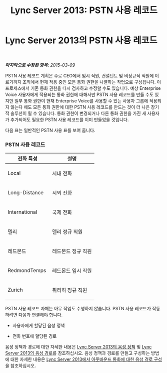 ﻿---
title: 'Lync Server 2013: PSTN 사용 레코드'
TOCTitle: PSTN 사용 레코드
ms:assetid: b5f624aa-abe8-455b-a8e3-c228be230463
ms:mtpsurl: https://technet.microsoft.com/ko-kr/library/Gg412878(v=OCS.15)
ms:contentKeyID: 49304796
ms.date: 08/24/2015
mtps_version: v=OCS.15
ms.translationtype: HT
---

# Lync Server 2013의 PSTN 사용 레코드

 

_**마지막으로 수정된 항목:** 2015-03-09_

PSTN 사용 레코드 계획은 주로 CEO에서 임시 직원, 컨설턴트 및 비정규직 직원에 이르기까지 조직에서 현재 적용 중인 모든 통화 권한을 나열하는 작업으로 구성됩니다. 이 프로세스에서 기존 통화 권한을 다시 검사하고 수정할 수도 있습니다. 예상 Enterprise Voice 사용자에게 적용되는 통화 권한에 대해서만 PSTN 사용 레코드를 만들 수도 있지만 일부 통화 권한이 현재 Enterprise Voice를 사용할 수 있는 사용자 그룹에 적용되지 않는다 해도 모든 통화 권한에 대한 PSTN 사용 레코드를 만드는 것이 더 나은 장기적 솔루션이 될 수 있습니다. 통화 권한이 변경되거나 다른 통화 권한을 가진 새 사용자가 추가되어도 필요한 PSTN 사용 레코드를 이미 만들었을 것입니다.

다음 표는 일반적인 PSTN 사용 표를 보여 줍니다.

### PSTN 사용 레코드

<table>
<colgroup>
<col style="width: 50%" />
<col style="width: 50%" />
</colgroup>
<thead>
<tr class="header">
<th>전화 특성</th>
<th>설명</th>
</tr>
</thead>
<tbody>
<tr class="odd">
<td><p>Local</p></td>
<td><p>시내 전화</p></td>
</tr>
<tr class="even">
<td><p>Long-Distance</p></td>
<td><p>시외 전화</p></td>
</tr>
<tr class="odd">
<td><p>International</p></td>
<td><p>국제 전화</p></td>
</tr>
<tr class="even">
<td><p>델리</p></td>
<td><p>델리 정규 직원</p></td>
</tr>
<tr class="odd">
<td><p>레드몬드</p></td>
<td><p>레드몬드 정규 직원</p></td>
</tr>
<tr class="even">
<td><p>RedmondTemps</p></td>
<td><p>레드몬드 임시 직원</p></td>
</tr>
<tr class="odd">
<td><p>Zurich</p></td>
<td><p>취리히 정규 직원</p></td>
</tr>
</tbody>
</table>


PSTN 사용 레코드 자체는 아무 작업도 수행하지 않습니다. PSTN 사용 레코드가 작동하려면 다음과 연결해야 합니다.

  - 사용자에게 할당된 음성 정책

  - 전화 번호에 할당된 경로

음성 정책과 경로에 대한 자세한 내용은 [Lync Server 2013의 음성 정책](lync-server-2013-voice-policies.md) 및 [Lync Server 2013의 음성 경로](lync-server-2013-voice-routes.md)를 참조하십시오. 음성 정책과 경로를 만들고 구성하는 방법에 대한 자세한 내용은 [Lync Server 2013에서 아웃바운드 통화에 대한 음성 경로 구성](lync-server-2013-configuring-voice-routes-for-outbound-calls.md)을 참조하십시오.

